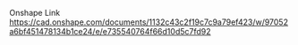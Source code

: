 
Onshape Link
https://cad.onshape.com/documents/1132c43c2f19c7c9a79ef423/w/97052a6bf451478134b1ce24/e/e735540764f66d10d5c7fd92